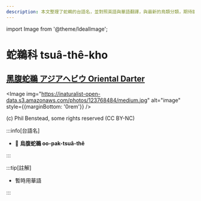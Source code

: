 ```yaml
---
description: 本文整理了蛇鵜的台語名，並對照英語與華語翻譯，與最新的鳥類分類，期待能夠供未來的台語鳥類圖鑑當作參考
---
```


import Image from '@theme/IdealImage';

# 蛇鵜科 tsuâ-thê-kho

## [黑腹蛇鵜 アジアヘビウ Oriental Darter](https://ebird.org/species/darter2)

<Image img="https://inaturalist-open-data.s3.amazonaws.com/photos/123768484/medium.jpg" alt="image" style={{marginBottom: '0rem'}} />

<div className="image-caption">
(c) Phil Benstead, some rights reserved (CC BY-NC)
</div>

:::info[台語名]

- 🎯 **烏腹蛇鵜 oo-pak-tsuâ-thê**

:::

:::tip[註解]

- 暫時用華語

:::
